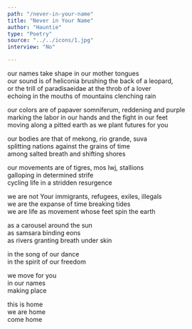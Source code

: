 ```yaml
---
path: "/never-in-your-name"
title: "Never in Your Name"
author: "Hauntie"
type: "Poetry"
source: "../../icons/1.jpg"
interview: "No"

---
```


our names take shape in our mother tongues </br>
our sound is of heliconia brushing the back of a leopard, </br>
or the trill of paradisaeidae at the throb of a lover </br>
echoing in the mouths of mountains clenching rain</br>

our colors are of papaver somniferum, reddening and purple</br>
marking the labor in our hands and the fight in our feet</br>
moving along a pitted earth as we plant futures for you</br>

our bodies are that of mekong, rio grande, suva</br>
splitting nations against the grains of time</br>
among salted breath and shifting shores</br>

our movements are of tigres, mos lwj, stallions</br>
galloping in determined strife</br>
cycling life in a stridden resurgence </br>

we are not Your immigrants, refugees, exiles, illegals </br>
we are the expanse of time breaking tides </br>
we are life as movement whose feet spin the earth</br>

as a carousel around the sun</br>
as samsara binding eons</br>
as rivers granting breath under skin</br>

in the song of our dance</br>
in the spirit of our freedom</br>

we move for you</br>
in our names</br>
making place </br>

this is home</br>
we are home</br>
come home</br>

